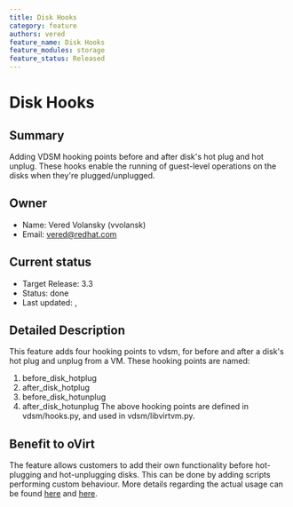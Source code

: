 ```yaml
---
title: Disk Hooks
category: feature
authors: vered
feature_name: Disk Hooks
feature_modules: storage
feature_status: Released
---
```


# Disk Hooks

## Summary

Adding VDSM hooking points before and after disk's hot plug and hot unplug.
 These hooks enable the running of guest-level operations on the disks when they're plugged/unplugged.

## Owner

*   Name: Vered Volansky (vvolansk)
*   Email: vered@redhat.com

## Current status

*   Target Release: 3.3
*   Status: done
*   Last updated: ,

## Detailed Description

This feature adds four hooking points to vdsm, for before and after a disk's hot plug and unplug from a VM.
These hooking points are named:
1. before_disk_hotplug
2. after_disk_hotplug
3. before_disk_hotunplug
4. after_disk_hotunplug
 The above hooking points are defined in vdsm/hooks.py, and used in vdsm/libvirtvm.py.

## Benefit to oVirt

The feature allows customers to add their own functionality before hot-plugging and hot-unplugging disks.
 This can be done by adding scripts performing custom behaviour.
More details regarding the actual usage can be found [here](/develop/developer-guide/vdsm/hooks/) and [here](https://access.redhat.com/site/documentation/en-US/Red_Hat_Enterprise_Virtualization/3.0/html/Administration_Guide/VDSM_Hooks.html/).

